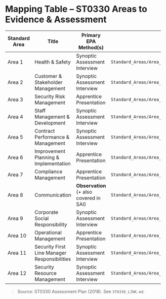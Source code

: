 # Mapping Table – ST0330 Areas to Evidence & Assessment

| Standard Area | Title | Primary EPA Method(s) | Evidence Folder | Status |
|---|---|---|---|---|
| Area 1 | Health & Safety | Synoptic Assessment Interview | `Standard_Areas/Area_1_Health_and_Safety/` | ☐ |
| Area 2 | Customer & Stakeholder Management | Synoptic Assessment Interview | `Standard_Areas/Area_2_Customer_and_Stakeholder_Management/` | ☐ |
| Area 3 | Security Risk Management | Apprentice Presentation | `Standard_Areas/Area_3_Security_Risk_Management/` | ☐ |
| Area 4 | Staff Management & Development | Synoptic Assessment Interview | `Standard_Areas/Area_4_Staff_Management_and_Development/` | ☐ |
| Area 5 | Contract Performance & Management | Synoptic Assessment Interview | `Standard_Areas/Area_5_Contract_Performance_and_Management/` | ☐ |
| Area 6 | Improvement Planning & Implementation | Apprentice Presentation | `Standard_Areas/Area_6_Improvement_Planning_and_Implementation/` | ☐ |
| Area 7 | Compliance Management | Apprentice Presentation | `Standard_Areas/Area_7_Compliance_Management/` | ☐ |
| Area 8 | Communication | **Observation** (+ also covered in SAI) | `Standard_Areas/Area_8_Communication/` | ☐ |
| Area 9 | Corporate Social Responsibility | Synoptic Assessment Interview | `Standard_Areas/Area_9_Corporate_Social_Responsibility/` | ☐ |
| Area 10 | Operational Management | Apprentice Presentation | `Standard_Areas/Area_10_Operational_Management/` | ☐ |
| Area 11 | Security First Line Manager Responsibilities | Synoptic Assessment Interview | `Standard_Areas/Area_11_SFLM_Responsibilities/` | ☐ |
| Area 12 | Security Resource Management | Synoptic Assessment Interview | `Standard_Areas/Area_12_Security_Resource_Management/` | ☐ |

> Source: ST0330 Assessment Plan (2018). See `ST0330_LINK.md`.
